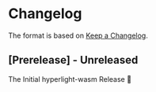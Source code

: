 # Changelog

The format is based on [Keep a Changelog](https://keepachangelog.com/en/1.1.0/).

## [Prerelease] - Unreleased

The Initial hyperlight-wasm Release 🎉 
